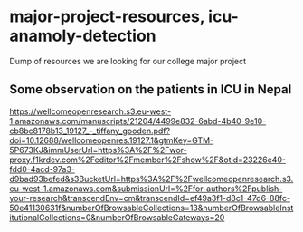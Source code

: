 # major-project-resources, icu-anamoly-detection
Dump of resources we are looking for our college major project

## Some observation on the patients in ICU in Nepal
https://wellcomeopenresearch.s3.eu-west-1.amazonaws.com/manuscripts/21204/4499e832-6abd-4b40-9e10-cb8bc8178b13_19127_-_tiffany_gooden.pdf?doi=10.12688/wellcomeopenres.19127.1&gtmKey=GTM-5P673KJ&immUserUrl=https%3A%2F%2Fwor-proxy.f1krdev.com%2Feditor%2Fmember%2Fshow%2F&otid=23226e40-fdd0-4acd-97a3-d9bad93befed&s3BucketUrl=https%3A%2F%2Fwellcomeopenresearch.s3.eu-west-1.amazonaws.com&submissionUrl=%2Ffor-authors%2Fpublish-your-research&transcendEnv=cm&transcendId=ef49a3f1-d8c1-47d6-88fc-50e41130631f&numberOfBrowsableCollections=13&numberOfBrowsableInstitutionalCollections=0&numberOfBrowsableGateways=20
